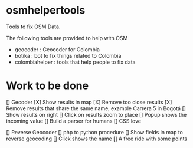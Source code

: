 osmhelpertools
==============

Tools to fix OSM Data.

The following tools are provided to help with OSM
 * geocoder : Geocoder for Colombia
 * botika : bot to fix things related to Colombia
 * colombiahelper : tools that help people to fix data



Work to be done
===============

[] Gecoder
  [X] Show results in map
  [X] Remove too close results
  [X] Remove results that share the same name, example Carrera 5 in Bogotá
  [] Show results on right
  [] Click on results zoom to place
  [] Popup shows the incoming value
  [] Build a parser for humans
  [] CSS love

[] Reverse Geocoder
    [] php to python procedure
    [] Show fields in map to reverse geocoding
    [] Click shows the name
    [] A free ride with some points



